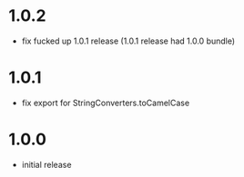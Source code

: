 # 1.0.2

* fix fucked up 1.0.1 release (1.0.1 release had 1.0.0 bundle)

# 1.0.1

* fix export for StringConverters.toCamelCase

# 1.0.0

* initial release
